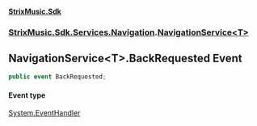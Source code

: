 #### [StrixMusic.Sdk](./index.md 'index')
### [StrixMusic.Sdk.Services.Navigation](./StrixMusic-Sdk-Services-Navigation.md 'StrixMusic.Sdk.Services.Navigation').[NavigationService&lt;T&gt;](./StrixMusic-Sdk-Services-Navigation-NavigationService-T-.md 'StrixMusic.Sdk.Services.Navigation.NavigationService&lt;T&gt;')
## NavigationService&lt;T&gt;.BackRequested Event
```csharp
public event BackRequested;
```
#### Event type
[System.EventHandler](https://docs.microsoft.com/en-us/dotnet/api/System.EventHandler 'System.EventHandler')
